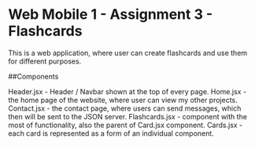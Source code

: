 # Web Mobile 1 - Assignment 3 - Flashcards

This is a web application, where user can create flashcards and use them for different purposes.

##Components

Header.jsx - Header / Navbar shown at the top of every page.
Home.jsx - the home page of the website, where user can view my other projects.
Contact.jsx - the contact page, where users can send messages, which then will be sent to the JSON server.
Flashcards.jsx - component with the most of functionality, also the parent of Card.jsx component.
Cards.jsx - each card is represented as a form of an individual component.
